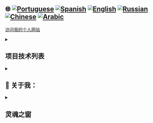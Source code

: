 ## 🌐 [![Portuguese](https://img.shields.io/badge/Portuguese-green)](https://github.com/SamuelRocha91/samuelrocha91.github.io/blob/main/README.md) [![Spanish](https://img.shields.io/badge/Spanish-yellow)](https://github.com/SamuelRocha91/samuelrocha91.github.io/blob/main/README_es.md) [![English](https://img.shields.io/badge/English-blue)](https://github.com/SamuelRocha91/samuelrocha91.github.io/blob/main/README_en.md) [![Russian](https://img.shields.io/badge/Russian-lightgrey)](https://github.com/SamuelRocha91/samuelrocha91.github.io/blob/main/README_ru.md) [![Chinese](https://img.shields.io/badge/Chinese-red)](https://github.com/SamuelRocha91/samuelrocha91.github.io/blob/main/README_ch.md) [![Arabic](https://img.shields.io/badge/Arabic-orange)](https://github.com/SamuelRocha91/samuelrocha91.github.io/blob/main/README_ar.md)

<a href="https://samuelrocha91.github.io" target="_blank">访问我的个人网站</a>

<details>
<summary> <h2>项目技术列表</h2> </summary>

<summary><h2> 🎭️ React 项目 </h2> </summary>

- 🎮 [问答游戏](https://github.com/SamuelRocha91/trivia_game/blob/main/README_ch.md)
- 🐣 [宝可梦图鉴](https://github.com/SamuelRocha91/pokedex/blob/main/README_ch.md)
- 🏪 [前端在线商店](https://github.com/SamuelRocha91/project-frontend-online-store/blob/main/README_ch.md)
- 👛 [开销管理器](https://github.com/SamuelRocha91/project-trybewallet/blob/main/README_ch.md)

<summary><h2> 🪢️ Node 项目 </h2> </summary>

- 🗡️ [Trybe Smith](https://github.com/SamuelRocha91/TrybeSmith/blob/main/README_ch.md)
- 🪧 [博客 API](https://github.com/SamuelRocha91/BlogsApi/blob/main/README_ch.md)
- 🐉 [Trybers 和 Dragons](https://github.com/SamuelRocha91/trybeAndDragons/blob/main/README_ch.md)
- ⚽ [TypeScript 足球 API](https://github.com/SamuelRocha91/trybeFutebolClube/blob/main/README_ch.md)

<summary><h2> 👶️ 初学者项目 </h2> </summary>

- 🖥️ [二进制转换器](https://github.com/SamuelRocha91/Bin2Dec/blob/main/README_ch.md)
- 🎨 [像素艺术](https://github.com/SamuelRocha91/PixelsArt/blob/main/README_ch.md)
- 📝 [待办事项列表](https://github.com/SamuelRocha91/TodoList/blob/main/README_ch.md)
- 🧮 [计算器](https://github.com/SamuelRocha91/calculator/blob/main/README_ch.md)
- 🦖 [表情包生成器](https://github.com/SamuelRocha91/memeGenerator/blob/main/README_ch.md)
- 🪐 [星球大战行星](https://github.com/SamuelRocha91/javascriptStarWarsPlanets/blob/main/README_ch.md)

<summary><h2> 🔋️ 全栈项目 </h2> </summary>

### 送货
  - 💎 [送货后端](https://github.com/SamuelRocha91/delivery_back/blob/main/README_ch.md) - Rails 送货平台后端应用
  - 🛒 [Consumy 应用](https://github.com/SamuelRocha91/consumy/blob/main/README_ch.md) - 消费者应用
  - 👨‍💼 [卖家应用](https://github.com/SamuelRocha91/seller_application/blob/main/README_ch.md) - 卖家应用
  - 💲 [支付 API](https://github.com/SamuelRocha91/paymenty/blob/main/README_ch.md) - 支付 API

### 测量 API
  - 📏 [React 精准应用](https://github.com/SamuelRocha91/precisionReactApplication/blob/main/README_ch.md) - 用于记录气体和水的测量的界面
  - 🤖 [Node API](https://github.com/SamuelRocha91/apiMeasureWaterAndGas/blob/main/README_ch.md) - 用于记录测量和消费的 API

<hr/>
<summary><h2> ☕️ Java 项目 </h2> </summary>

- 🌾 [Agrix 项目 - 农场管理](https://github.com/SamuelRocha91/Agrix/blob/main/README_ch.md)
- 🏛️ [博物馆定位器](https://github.com/SamuelRocha91/localizadorDeMuseus/blob/main/README_ch.md)
- 📃 [进展规则](https://github.com/SamuelRocha91/project_rule_of_progression/blob/main/README_ch.md)
- 🗳️ [投票系统](https://github.com/SamuelRocha91/sistemaDeVotacao/blob/main/README_ch.md)

<summary><h2> 📱️ Kotlin 项目 </h2> </summary>

- 📜 [虚拟菜单](https://github.com/SamuelRocha91/kotlinVirtualMenu/blob/main/README_ch.md)
- ☀️ [天气预报应用](https://github.com/SamuelRocha91/kotlinWeatherApp/blob/main/README_ch.md)
- 💱 [Kotlin 汇率](https://github.com/SamuelRocha91/kotlinExchangeRate/blob/main/README_ch.md)
- 👤 [社交登录](https://github.com/SamuelRocha91/kotlinLoginSocial/blob/main/README_ch.md)

<summary><h2> 🔴 Ruby 项目 </h2> </summary>

- 📽️ [Rails 电影目录](https://github.com/SamuelRocha91/rails_movies_catalog/blob/main/README_ch.md)
- 👩‍⚖️ [Odin 练习](https://github.com/SamuelRocha91/ruby_exercises/blob/main/README_ch.md)

<summary><h2> 🎲️ 数据库项目 </h2> </summary>

- 🚗 [汽车租赁](https://github.com/SamuelRocha91/dbRentalCar/blob/main/README_ch.md)

<summary><h2> 🐍️ Python 项目 </h2> </summary>

- 7⃣️ [算法](https://github.com/SamuelRocha91/Algorithms/blob/main/README_ch.md)
- 🍲 [餐厅订单](https://github.com/SamuelRocha91/restaurantOrders/blob/main/README_ch.md)
- ✍️ [脚本](https://github.com/SamuelRocha91/scripts/blob/main/README_ch.md)
- 🕵️‍♀️ [Trybe 不是 Google](https://github.com/SamuelRocha91/trybeIsNotGoogle/blob/main/README_ch.md)

</details>

<details>
<summary><h2>🧑 关于我：</h2></summary>
<p>萨缪尔·罗查，巴西人🇧🇷，来自萨尔瓦多⚫🔴，网页开发者。</p>

[![Full-Stack Web Development Course](https://img.shields.io/badge/-Certified_Web_Developer-blue?style=flat&logo=google-chrome&logoColor=white)](https://www.credential.net/ad5e0984-fa07-41b0-a50b-51cb25fd0010#gs.ffccza)
[![Certified Java Developer](https://img.shields.io/badge/-Certified_Java_Developer-red?style=flat&logo=java&logoColor=white)](https://www.credential.net/b0eedfe8-4280-4cc4-b832-49f1d9426664#gs.ffcj0a)
[![JavaScript Algorithms and Data Structures](https://img.shields.io/badge/-JavaScript_Algorithms_and_Data_Structures-yellow?style=flat&logo=javascript&logoColor=white)](https://www.freecodecamp.org/certification/Sam_sr91/javascript-algorithms-and-data-structures)

</details>

<details>
<summary><h2>灵魂之窗</h2></summary>

<div style="display: flex; justify-content: space-around; align-items: center; flex-wrap: wrap; gap: 20px; padding: 20px; background-color: #f0f0f0; border-radius: 10px;">
    <img src="./images/cityOfSalvador.jpg" alt="imagem da cidade de Salvador" style="width: 200px; height: auto; border-radius: 15px; box-shadow: 0 4px 8px rgba(0, 0, 0, 0.2);" />
    <img src="./images/umoverse.jpg" alt="imagem do cosmos" style="width: 200px; height: auto; border-radius: 15px; box-shadow: 0 4px 8px rgba(0, 0, 0, 0.2);" />
    <img src="./images/ecv.jpg" alt="ecvitoria" style="width: 200px; height: auto; border-radius: 15px; box-shadow: 0 4px 8px rgba(0, 0, 0, 0.2);" />
    <img src="./images/sea.jpg" alt="imagem do mar" style="width: 200px; height: auto; border-radius: 15px; box-shadow: 0 4px 8px rgba(0, 0, 0, 0.2);" />
</div>

</details>
